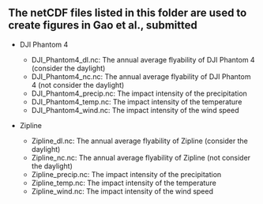 ## The netCDF files listed in this folder are used to create figures in Gao et al., submitted

- DJI Phantom 4
  - DJI_Phantom4_dl.nc: The annual average flyability of DJI Phantom 4 (consider the daylight) 
  - DJI_Phantom4_nc.nc: The annual average flyability of DJI Phantom 4 (not consider the daylight)
  - DJI_Phantom4_precip.nc: The impact intensity of the precipitation 
  - DJI_Phantom4_temp.nc: The impact intensity of the temperature
  - DJI_Phantom4_wind.nc: The impact intensity of the wind speed 

- Zipline
  - Zipline_dl.nc: The annual average flyability of Zipline (consider the daylight) 
  - Zipline_nc.nc: The annual average flyability of Zipline (not consider the daylight)
  - Zipline_precip.nc: The impact intensity of the precipitation 
  - Zipline_temp.nc: The impact intensity of the temperature
  - Zipline_wind.nc: The impact intensity of the wind speed 
